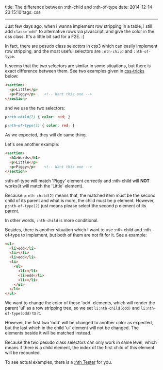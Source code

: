 title: The difference between :nth-child and :nth-of-type
date: 2014-12-14 23:15:10
tags: css

---

Just few days ago, when I wanna implement row stripping in a table, I still add `class='odd'` to alternative rows via javascript, and give the color in the css class. It's a little bit sad for a F2E. :(

<!-- more -->

In fact, there are pesudo class selectors in css3 which can easily implement row stripping, and the most useful selectors are `:nth-child` and `:nth-of-type`.

It seems that the two selectors are similar in some situations, but there is exact difference between them. See two examples given in [css-tricks](http://css-tricks.com/the-difference-between-nth-child-and-nth-of-type/) below:

```html
<section>
  <p>Little</p>
  <p>Piggy</p>    <!-- Want this one -->
</section>
```

and we use the two selectors:

```css
p:nth-child(2) { color: red; }
```
```css
p:nth-of-type(2) { color: red; }
```
As we expected, they will do same thing.

Let's see another example:

```html
<section>
  <h1>Words</h1>
  <p>Little</p>
  <p>Piggy</p>    <!-- Want this one -->
</section>
```

:nth-of-type will match 'Piggy' element correctly and :nth-child will **NOT** works(it will match the 'Little' element).

Because `p:nth-child(2)` means that, the matched item must be the second child of its parent and what is more, the child must be p element.
However, `p:nth-of-type(2)` just means please select the second p element of its parent.

In other words, `:nth-child` is more conditional.

Besides, there is another situation which I want to use :nth-child and :nth-of-type to implement, but both of them are not fit for it. See a example:

```html
<ul>
  <li>odd</li>
  <li></li>
  <li>odd</li>
  <li>
    <ul>
      <li></li>
      <li>odd</li>
      <li></li>
    </ul>
  </li>
</ul>
```
We want to change the color of these 'odd' elements, which will render the parent 'ul' as a row stripping tree, so we set `li:nth-child(odd)` and `li:nth-of-type(odd)` to it.

However, the first two 'odd' will be changed to another color as expected, but the last which in the child 'ul' element will not be changed. The elements beside it will be matched instead.

Because the two pesudo class selectors can only work in same level, which means if there is a child element, the index of the first child of this element will be recounted.

To see actual examples, there is a [:nth Tester](http://css-tricks.com/examples/nth-child-tester/) for you.
